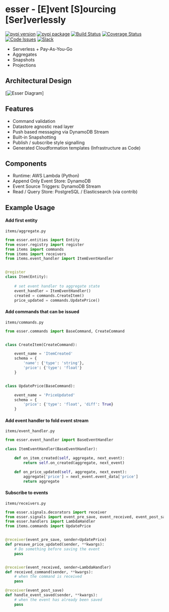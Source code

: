 esser - [E]vent [S]ourcing [Ser]verlessly
============================================

[![pypi version]( https://img.shields.io/pypi/v/esser.svg)]( https://pypi.python.org/pypi/esser)
[![pypi package]( https://img.shields.io/pypi/dm/esser.svg)]( https://pypi.python.org/pypi/esser)
[![Build Status](https://travis-ci.org/geeknam/esser.svg?branch=master)](https://travis-ci.org/geeknam/esser)
[![Coverage Status](https://coveralls.io/repos/github/geeknam/esser/badge.svg?branch=master)](https://coveralls.io/github/geeknam/esser?branch=master)
[![Code Issues](https://www.quantifiedcode.com/api/v1/project/2644f358dc5246da951352fb0550f84f/badge.svg)](https://www.quantifiedcode.com/app/project/2644f358dc5246da951352fb0550f84f)
[![Slack](https://img.shields.io/badge/chat-slack-ff69b4.svg)](https://esser-py.slack.com/)


- Serverless + Pay-As-You-Go
- Aggregates
- Snapshots
- Projections

Architectural Design
-----------------------

[![Esser Diagram]( https://cloud.githubusercontent.com/assets/199628/24705037/6cbf50b0-1a4d-11e7-99d5-7ad32295912c.png)]

Features
--------------

- Command validation
- Datastore agnostic read layer
- Push based messaging via DynamoDB Stream
- Built-in Snapshotting
- Publish / subscribe style signalling
- Generated Cloudformation templates (Infrastructure as Code)


Components
-----------------

- Runtime: AWS Lambda (Python)
- Append Only Event Store: DynamoDB
- Event Source Triggers: DynamoDB Stream
- Read / Query Store: PostgreSQL / Elasticsearch (via contrib)

Example Usage
------------------

#### Add first entity

`items/aggregate.py`

```python
from esser.entities import Entity
from esser.registry import register
from items import commands
from items import receivers
from items.event_handler import ItemEventHandler


@register
class Item(Entity):
    
    # set event handler to aggregate state
    event_handler = ItemEventHandler()
    created = commands.CreateItem()
    price_updated = commands.UpdatePrice()

```

#### Add commands that can be issued

`items/commands.py`

```python
from esser.commands import BaseCommand, CreateCommand


class CreateItem(CreateCommand):

    event_name = 'ItemCreated'
    schema = {
        'name': {'type': 'string'},
        'price': {'type': 'float'}
    }


class UpdatePrice(BaseCommand):

    event_name = 'PriceUpdated'
    schema = {
        'price': {'type': 'float', 'diff': True}
    }
```

#### Add event handler to fold event stream

`items/event_handler.py`

```python
from esser.event_handler import BaseEventHandler

class ItemEventHandler(BaseEventHandler):

    def on_item_created(self, aggregate, next_event):
        return self.on_created(aggregate, next_event)

    def on_price_updated(self, aggregate, next_event):
        aggregate['price'] = next_event.event_data['price']
        return aggregate

```

#### Subscribe to events

`items/receivers.py`


```python
from esser.signals.decorators import receiver
from esser.signals import event_pre_save, event_received, event_post_save
from esser.handlers import LambdaHandler
from items.commands import UpdatePrice


@receiver(event_pre_save, sender=UpdatePrice)
def presave_price_updated(sender, **kwargs):
    # Do something before saving the event
    pass


@receiver(event_received, sender=LambdaHandler)
def received_command(sender, **kwargs):
    # when the command is received
    pass

@receiver(event_post_save)
def handle_event_saved(sender, **kwargs):
    # when the event has already been saved
    pass

```
